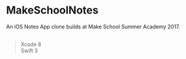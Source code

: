 # MakeSchoolNotes
An iOS Notes App clone builds at Make School Summer Academy 2017.<br /><br />


>Xcode 8<br />
>Swift 3

